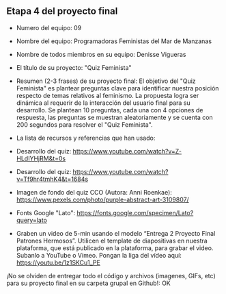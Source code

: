 ## Etapa 4 del proyecto final

- Numero del equipo: 09

- Nombre del equipo: Programadoras Feministas del Mar de Manzanas

- Nombre de todos miembros en su equipo: Denisse Vigueras

- El título de su proyecto: "Quiz Feminista"

- Resumen (2-3 frases) de su proyecto final: El objetivo del "Quiz Feminista" es plantear preguntas clave para identificar nuestra posición respecto de temas relativos al feminismo. La propuesta logra ser dinámica al requerir de la interacción del usuario final para su desarrollo. Se plantean 10 preguntas, cada una con 4 opciones de respuesta, las preguntas se muestran aleatoriamente y se cuenta con 200 segundos para resolver el "Quiz Feminista".

- La lista de recursos y referencias que han usado: 
- Desarrollo del quiz: https://www.youtube.com/watch?v=Z-HLdIYHjRM&t=0s
- Desarrollo del quiz: https://www.youtube.com/watch?v=Tf9hr4tmhK4&t=1684s
- Imagen de fondo del quiz CCO (Autora: Anni Roenkae): https://www.pexels.com/photo/purple-abstract-art-3109807/
- Fonts Google "Lato": https://fonts.google.com/specimen/Lato?query=lato

- Graben un video de 5-min usando el modelo “Entrega 2 Proyecto Final Patrones Hermosos”. Utilicen el template de diapositivas en nuestra plataforma, que está publicado en la plataforma, para grabar el video. Subanlo a YouTube o Vimeo. Pongan la liga del vídeo aquí: https://youtu.be/1z1SKCu1_PE

¡No se olviden de entregar todo el código y archivos (imagenes, GIFs, etc) para su proyecto final en su carpeta grupal en Github!: OK

